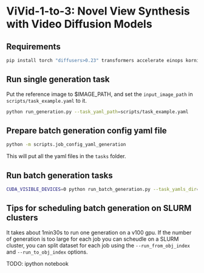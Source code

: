 # ViVid-1-to-3: Novel View Synthesis with Video Diffusion Models

## Requirements
```bash
pip install torch "diffusers>0.23" transformers accelerate einops kornia imageio[ffmpeg] opencv pydantic
```

## Run single generation task
Put the reference image to $IMAGE_PATH, and set the `input_image_path` in `scripts/task_example.yaml` to it.
```bash
python run_generation.py --task_yaml_path=scripts/task_example.yaml
```

## Prepare batch generation config yaml file
```bash
python -m scripts.job_config_yaml_generation 
```
This will put all the yaml files in the `tasks` folder.

## Run batch generation tasks
```bash
CUDA_VISIBLE_DEVICES=0 python run_batch_generation.py --task_yamls_dir=tasks --dataset_dir=gso-rendered-reference-45-starting-0-ending-90 --output_dir=outputs --obj_csv_file=scripts/gso_metadata_object_prompt_100.csv --run_from_obj_index=0 --run_to_obj_index=50
```

## Tips for scheduling batch generation on SLURM clusters
It takes about 1min30s to run one generation on a v100 gpu. If the number of generation is too large for each job you can scheudle on a SLURM cluster, 
you can split dataset for each job using the `--run_from_obj_index` and `--run_to_obj_index` options.

TODO: ipython notebook
